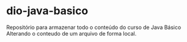 # dio-java-basico
Repositório para armazenar todo o conteúdo do curso de Java Básico
Alterando o conteudo de um arquivo de forma local.

